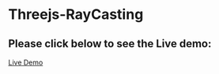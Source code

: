 # Threejs-RayCasting

## Please click below to see the Live demo:
[Live Demo](https://threejs-raycasting.vercel.app)